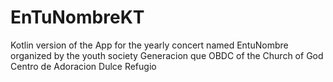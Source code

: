 # EnTuNombreKT
Kotlin version of the App for the yearly concert named EntuNombre organized by the youth society Generacion que OBDC of the Church of God Centro de Adoracion Dulce Refugio
